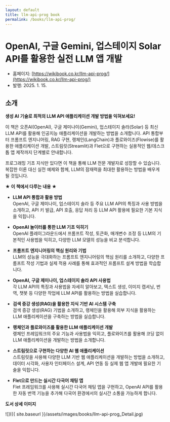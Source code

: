 ```yaml
---
layout: default
title: llm-api-prog book
permalink: /books/llm-api-prog/
---
```


# OpenAI, 구글 Gemini, 업스테이지 Solar API를 활용한 실전 LLM 앱 개발

- 홈페이지: [https://wikibook.co.kr/llm-api-prog/](https://wikibook.co.kr/llm-api-prog/)
- 발행: 2025. 1. 15.
        
## 소개

**생성 AI 기술로 최적의 LLM API 애플리케이션 개발 방법을 익혀보세요!**

이 책은 오픈AI(OpenAI), 구글 제미나이(Gemini), 업스테이지 솔라(Solar) 등 최신 LLM API를 활용해 인공지능 애플리케이션을 개발하는 방법을 소개합니다. API 통합부터 프롬프트 엔지니어링, RAG 구현, 랭체인(LangChain)과 플로와이즈(Flowise)를 활용한 애플리케이션 개발, 스트림릿(Streamlit)과 Flet으로 구현하는 실용적인 웹/데스크톱 앱 제작까지 단계별로 안내합니다.

프로그래밍 기초 지식만 있다면 이 책을 통해 LLM 전문 개발자로 성장할 수 있습니다. 복잡한 이론 대신 실전 예제와 함께, LLM의 잠재력을 최대한 활용하는 방법을 배우게 될 것입니다.

**★ 이 책에서 다루는 내용 ★**

- **LLM API 통합과 활용 방법**  
    OpenAI, 구글 제미나이, 업스테이지 솔라 등 주요 LLM API의 특징과 사용 방법을 소개하고, API 키 발급, API 호출, 응답 처리 등 LLM API 활용에 필요한 기본 지식을 익힙니다.

- **OpenAI 놀이터를 통한 LLM 기초 익히기**  
    OpenAI 플레이그라운드에서 프롬프트 작성, 토큰화, 매개변수 조정 등 LLM의 기본적인 사용법을 익히고, 다양한 LLM 모델의 성능을 비교 분석합니다.

- **프롬프트 엔지니어링의 핵심 원리와 기법**  
    LLM의 성능을 극대화하는 프롬프트 엔지니어링의 핵심 원리를 소개하고, 다양한 프롬프트 작성 기법과 실제 적용 사례를 통해 효과적인 프롬프트 설계 방법을 학습합니다.

- **OpenAI, 구글 제미나이, 업스테이지 솔라 API 사용법**  
    각 LLM API의 특징과 사용법을 자세히 알아보고, 텍스트 생성, 이미지 캡셔닝, 번역, 챗봇 등 다양한 작업에 LLM API를 활용하는 방법을 실습합니다.

- **검색 증강 생성(RAG)을 활용한 지식 기반 AI 시스템 구축**  
    검색 증강 생성(RAG) 기법을 소개하고, 랭체인을 활용해 외부 지식을 활용하는 LLM 애플리케이션을 구축하는 방법을 실습합니다.

- **랭체인과 플로와이즈를 활용한 LLM 애플리케이션 개발**  
    랭체인 프레임워크의 주요 기능과 사용법을 익히고, 플로와이즈를 활용해 코딩 없이 LLM 애플리케이션을 개발하는 방법을 소개합니다.

- **스트림릿으로 구현하는 다양한 AI 웹 애플리케이션**  
    스트림릿을 사용해 다양한 LLM 기반 웹 애플리케이션을 개발하는 방법을 소개하고, 데이터 시각화, 사용자 인터페이스 설계, API 연동 등 실제 웹 앱 개발에 필요한 기술을 익힙니다.

- **Flet으로 만드는 실시간 다국어 채팅 앱**  
    Flet 프레임워크를 사용해 실시간 다국어 채팅 앱을 구현하고, OpenAI API를 활용한 자동 번역 기능을 추가해 다국어 환경에서의 실시간 소통을 가능하게 합니다.

**도서 상세 이미지**

![]({{ site.baseurl }}/assets/images/books/llm-api-prog_Detail.jpg)
